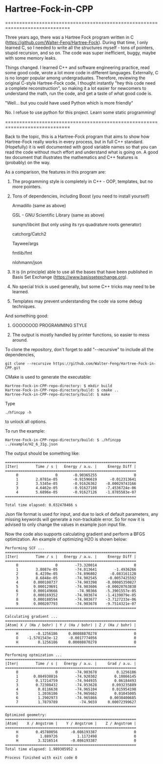 # Hartree-Fock-in-CPP

=============================================================================

Three years ago, there was a Hartree Fock program written in C (https://github.com/Walter-Feng/Hartree-Fock). During that time, I only learned C, so I needed to write all the structures myself - tons of pointers, stupid recursion, and so on. The code was super inefficient, buggy, maybe with some memory leaks.

Things changed. I learned C++ and software engineering practice, read some good code, wrote a lot more code in different languages. Externally, C is no longer popular among undergraduates. Therefore, reviewing the original C-style Hartree-Fock code, I thought instantly "hey this code need a complete reconstruction", so making it a lot easier for newcomers to understand the math, run the code, and get a taste of what good code is.

"Well... but you could have used Python which is more friendly"

No. I refuse to use python for this project. Learn some static programming!

=============================================================================

Back to the topic, this is a Hartree-Fock program that aims to show how Hartree-Fock really works in every process, but in full C++ standard. (Hopefully) it is well documented with good variable names so that you can read the code without much effort and understand what is going on. A good tex document that illustrates the mathematics and C++ features is (probably) on the way.

As a comparison, the features in this program are:

   1. The programming style is completely in C++ - OOP, templates, but no more pointers.

   2. Tons of dependencies, including 
        Boost (you need to install yourself)
        
        Armadillo (same as above)
        
        GSL - GNU Scientific Library (same as above)
        
        sunqm/libcint (but only using its rys quadrature roots generator)
        
        catchorg/Catch2
        
        Taywee/args
        
        fmtlib/fmt
        
        nlohmann/json

   3. It is (in principle) able to use all the bases that have been published in Basis Set Exchange (https://www.basissetexchange.org).

   4. No special trick is used generally, but some C++ tricks may need to be learned.

   5. Templates may prevent understanding the code via some debug techniques.

And something good:

   1. GOOOOOOD PROGRAMMING STYLE

   2. The output is mostly handled by printer functions, so easier to mess around.

To clone the repository, don't forget to add "--recursive" to include all the dependencies,
```
git clone --recursive https://github.com/Walter-Feng/Hartree-Fock-in-CPP.git
```

CMake is used to generate the executable:
```
Hartree-Fock-in-CPP-repo-directory: $ mkdir build 
Hartree-Fock-in-CPP-repo-directory/build: $ cmake ..
Hartree-Fock-in-CPP-repo-directory/build: $ make
```

Type
```
./hfincpp -h
```
to unlock all options.

To run the example:
```
Hartree-Fock-in-CPP-repo-directory/build: $ ./hfincpp ../example/H2_6_31g.json
```

The output should be something like:
```
============================================================
|Iter|        Time / s |   Energy / a.u. |     Energy Diff |
============================================================
     0                 0       -0.90365255                 0
     1        2.0781e-05       -0.91596619      -0.012313641
     2        3.5345e-05       -0.91626362    -0.00029743166
     3        4.6462e-05       -0.91627108    -7.4536724e-06
     4        5.6896e-05       -0.91627126    -1.8785583e-07
============================================================

Total time elapsed: 0.032478466 s
```

Json file format is used for input, and due to lack of default parameters, any missing keywords will generate a non-trackable error. So for now it is advised to only change the values in example json input file.

Now the code also supports calculating gradient and perform a BFGS optimization. An example of optimizing H2O is shown below:

```
Performing SCF ...
============================================================
|Iter|        Time / s |   Energy / a.u. |     Energy Diff |
============================================================
     0                 0        -73.320014                 0
     1        3.8087e-05        -74.813641        -1.4936266
     2        6.4239e-05        -74.896802      -0.083161128
     3        8.6848e-05        -74.902545     -0.0057425592
     4       0.000108737        -74.903398    -0.00085350827
     5       0.000129691        -74.903606    -0.00020763838
     6       0.000149666         -74.90366    -5.3901557e-05
     7       0.000169352        -74.903674    -1.4139079e-05
     8       0.000188594        -74.903677    -3.7127233e-06
     9       0.000207793        -74.903678    -9.7514321e-07
============================================================

Calculating gradient ...
============================================================
|Atom| X / (Ha / bohr) | Y / (Ha / bohr) | Z / (Ha / bohr) |
============================================================
     H        -0.1256186     0.00088870278                 0
     O    -1.5781543e-12     -0.0017774056                 0
     H         0.1256186     0.00088870278                 0
============================================================

Performing optmization ...
============================================================
|Iter|        Time / s |   Energy / a.u. |     Grad / a.u. |
============================================================
     0                 0        -74.903678         0.1256186
     1       0.084930816        -74.920302        0.10866145
     2        0.17214759        -74.944935        0.06184493
     3        0.72308432        -74.953628       0.093235889
     4         0.8116638        -74.965104       0.015954198
     5         1.2036186        -74.965662        0.01045005
     6         1.2902973        -74.965866      0.0038400685
     7         1.7879789          -74.9659     0.00072399627
============================================================

Optimized geometry:
============================================================
|Atom|    X / Angstrom |    Y / Angstrom |    Z / Angstrom |
============================================================
     H        0.45780056      -0.086193387                 0
     O          1.889726         1.1172498                 0
     H         3.3216514      -0.086193387                 0
============================================================
Total time elapsed: 1.989305952 s

Process finished with exit code 0
```



   
